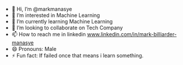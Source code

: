 - 👋 Hi, I’m @markmanasye
- 👀 I’m interested in Machine Learning
- 🌱 I’m currently learning Machine Learning
- 💞️ I’m looking to collaborate on Tech Company
- 📫 How to reach me in linkedin www.linkedin.com/in/mark-billiarder-manasye
- 😄 Pronouns: Male
- ⚡ Fun fact: If failed once that means i learn something.

<!---
markmanasye/markmanasye is a ✨ special ✨ repository because its `README.md` (this file) appears on your GitHub profile.
You can click the Preview link to take a look at your changes.
--->
